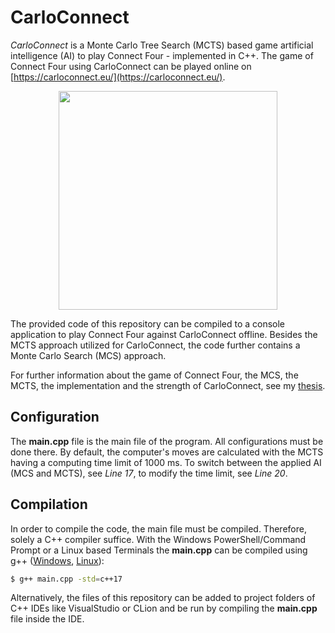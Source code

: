 # CarloConnect
*CarloConnect* is a Monte Carlo Tree Search (MCTS) based game artificial intelligence (AI) to play Connect Four - implemented in C++. The game of Connect Four using CarloConnect can be played online on [https://carloconnect.eu/](https://carloconnect.eu/).

<p align="center">
  <img src="https://carloconnect.eu/icons/overview-600.png" width="350"/>
</p>

The provided code of this repository can be compiled to a console application to play Connect Four against CarloConnect offline. Besides the MCTS approach utilized for CarloConnect, the code further contains a Monte Carlo Search (MCS) approach.

For further information about the game of Connect Four, the MCS, the MCTS, the implementation and the strength of CarloConnect, see my [thesis](https://carloconnect.eu/vogt_thesis_20.pdf).


## Configuration
The **main.cpp** file is the main file of the program. All configurations must be done there. By default, the computer's moves are calculated with the MCTS having a computing time limit of 1000 ms. To switch between the applied AI (MCS and MCTS), see *Line 17*, to modify the time limit, see *Line 20*.


## Compilation
In order to compile the code, the main file must be compiled. Therefore, solely a C++ compiler suffice. With the Windows PowerShell/Command Prompt or a Linux based Terminals the **main.cpp** can be compiled using g++ ([Windows](http://www.mingw.org/wiki/getting_started), [Linux](https://linuxconfig.org/how-to-install-g-the-c-compiler-on-ubuntu-18-04-bionic-beaver-linux)):

```sh
$ g++ main.cpp -std=c++17
```

Alternatively, the files of this repository can be added to project folders of C++ IDEs like VisualStudio or CLion and be run by compiling the **main.cpp** file inside the IDE.
